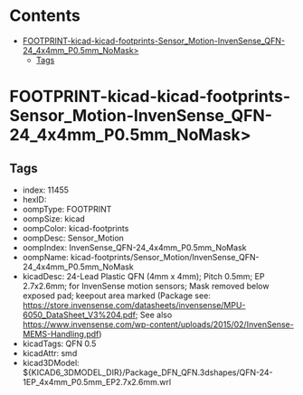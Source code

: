 



Contents
========

* [FOOTPRINT-kicad-kicad-footprints-Sensor_Motion-InvenSense_QFN-24_4x4mm_P0.5mm_NoMask>](#footprint-kicad-kicad-footprints-sensor_motion-invensense_qfn-24_4x4mm_p05mm_nomask)
	* [Tags](#tags)

# FOOTPRINT-kicad-kicad-footprints-Sensor_Motion-InvenSense_QFN-24_4x4mm_P0.5mm_NoMask>

## Tags

- index: 11455
- hexID: 
- oompType: FOOTPRINT
- oompSize: kicad
- oompColor: kicad-footprints
- oompDesc: Sensor_Motion
- oompIndex: InvenSense_QFN-24_4x4mm_P0.5mm_NoMask
- oompName: kicad-footprints/Sensor_Motion/InvenSense_QFN-24_4x4mm_P0.5mm_NoMask
- kicadDesc: 24-Lead Plastic QFN (4mm x 4mm); Pitch 0.5mm; EP 2.7x2.6mm; for InvenSense motion sensors; Mask removed below exposed pad; keepout area marked (Package see: https://store.invensense.com/datasheets/invensense/MPU-6050_DataSheet_V3%204.pdf; See also https://www.invensense.com/wp-content/uploads/2015/02/InvenSense-MEMS-Handling.pdf)
- kicadTags: QFN 0.5
- kicadAttr: smd
- kicad3DModel: ${KICAD6_3DMODEL_DIR}/Package_DFN_QFN.3dshapes/QFN-24-1EP_4x4mm_P0.5mm_EP2.7x2.6mm.wrl
